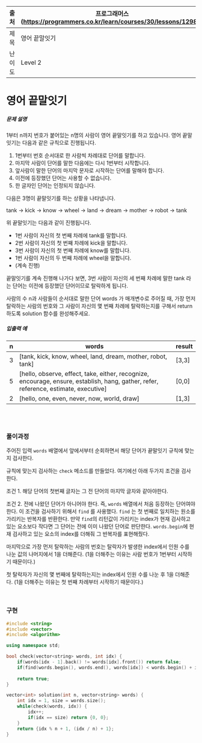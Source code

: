 |  출처  | 프로그래머스(https://programmers.co.kr/learn/courses/30/lessons/12981) |
| :----: | ------------------------------------------------------------ |
|  제목  | 영어 끝말잇기                                                |
| 난이도 | Level 2                                                      |



# 영어 끝말잇기

##### 문제 설명

1부터 n까지 번호가 붙어있는 n명의 사람이 영어 끝말잇기를 하고 있습니다. 영어 끝말잇기는 다음과 같은 규칙으로 진행됩니다.

1. 1번부터 번호 순서대로 한 사람씩 차례대로 단어를 말합니다.
2. 마지막 사람이 단어를 말한 다음에는 다시 1번부터 시작합니다.
3. 앞사람이 말한 단어의 마지막 문자로 시작하는 단어를 말해야 합니다.
4. 이전에 등장했던 단어는 사용할 수 없습니다.
5. 한 글자인 단어는 인정되지 않습니다.

다음은 3명이 끝말잇기를 하는 상황을 나타냅니다.

tank → kick → know → wheel → land → dream → mother → robot → tank

위 끝말잇기는 다음과 같이 진행됩니다.

- 1번 사람이 자신의 첫 번째 차례에 tank를 말합니다.
- 2번 사람이 자신의 첫 번째 차례에 kick을 말합니다.
- 3번 사람이 자신의 첫 번째 차례에 know를 말합니다.
- 1번 사람이 자신의 두 번째 차례에 wheel을 말합니다.
- (계속 진행)

끝말잇기를 계속 진행해 나가다 보면, 3번 사람이 자신의 세 번째 차례에 말한 tank 라는 단어는 이전에 등장했던 단어이므로 탈락하게 됩니다.

사람의 수 n과 사람들이 순서대로 말한 단어 words 가 매개변수로 주어질 때, 가장 먼저 탈락하는 사람의 번호와 그 사람이 자신의 몇 번째 차례에 탈락하는지를 구해서 return 하도록 solution 함수를 완성해주세요.



##### 입출력 예

| n    | words                                                        | result |
| ---- | ------------------------------------------------------------ | ------ |
| 3    | [tank, kick, know, wheel, land, dream, mother, robot, tank]  | [3,3]  |
| 5    | [hello, observe, effect, take, either, recognize, encourage, ensure, establish, hang, gather, refer, reference, estimate, executive] | [0,0]  |
| 2    | [hello, one, even, never, now, world, draw]                  | [1,3]  |

<br />

<br />

### 풀이과정

주어진 입력 `words` 배열에서 앞에서부터 순회하면서 해당 단어가 끝말잇기 규칙에 맞는지 검사한다.

규칙에 맞는지 검사하는 `check` 메소드를 만들었다. 여기에선 아래 두가지 조건을 검사한다. 

조건 1. 해당 단어의 첫번째 글자는 그 전 단어의 마지막 글자와 같아야한다.

조건 2. 전에 나왔던 단어가 아니어야 한다. 즉, `words` 배열에서 처음 등장하는 단어여야한다. 이 조건을 검사하기 위해서 `find` 를 사용했다. `find` 는 첫 번째로 일치하는 원소를 가리키는 반복자를 반환한다. 만약 `find`의 리턴값이 가리키는 index가 현재 검사하고 있는 요소보다 작다면 그 단어는 전에 이미 나왔던 단어로 판단한다. `words.begin`에 현재 검사하고 있는 요소의 index를 더해줘 그 반복자를 표현해줬다.



마지막으로 가장 먼저 탈락하는 사람의 번호는 탈락자가 발생한 index에서 인원 수를 나눈 값의 나머지에서 1을 더해준다. (1을 더해주는 이유는 사람 번호가 1번부터 시작하기 때문이다.)

첫 탈락자가 자신의 몇 번째에 탈락하는지는 index에서 인원 수를 나눈 후 1을 더해준다. (1을 더해주는 이유는 첫 번째 차례부터 시작하기 때문이다.)

<br />

### 구현

```c++
#include <string>
#include <vector>
#include <algorithm>

using namespace std;

bool check(vector<string> words, int idx) {
    if(words[idx - 1].back() != words[idx].front()) return false;
    if(find(words.begin(), words.end(), words[idx]) < words.begin() + idx) return false;
  
    return true;
}

vector<int> solution(int n, vector<string> words) {
    int idx = 1, size = words.size();
    while(check(words, idx)) {
        idx++;
        if(idx == size) return {0, 0};
    }
    return {idx % n + 1, (idx / n) + 1};
}
```

